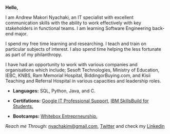 **Hello,**

I am Andrew Makori Nyachaki, an IT specialist with excellent communication skills with
the ability to work effectively with key stakeholders in functional teams. I am
learning Software Engineering back-end major.

I spend my free time learning and researching. I teach and train on particular subjects of interest. I also spend time helping the less fortunate as part of my philanthropy.

I have had an opportunity to work with various companies and organisations which include;
Sesoft Technologies, Ministry of Education, IEBC, KNBS, Ram Memorial Hospital, BiddingorBuying.com, and Kisii Teaching and Referral Hospital in various capacities and leadership roles.

 * **Languages:** SQL, Python, Java, and C.

 * **Certifations:** [Google IT Professional Support](https://drive.google.com/file/d/1oTmx4UkAI4fjVEWQzAQTv1OGsXIBLZPX/view?usp=share_link), [IBM SkillsBuild for Students.](https://drive.google.com/file/d/1jduCrUFCMfbyVPufQQhFYNbdwREdZ8bY/view?usp=share_link)

 * **Bootcamps:** [Whitebox Entreprneurship.](https://drive.google.com/file/d/1fLbGv_bJ3qelQhXsQh0wWcuPoEE3W7wx/view?usp=share_link)

_Reach me Through:_ [nyachakim@gmail.com](mailto:nyachakim@gmail.com), [Twitter](https://twitter.com/start_a_way) and check my [Linkedin](https://www.linkedin.com/in/startaway/)
